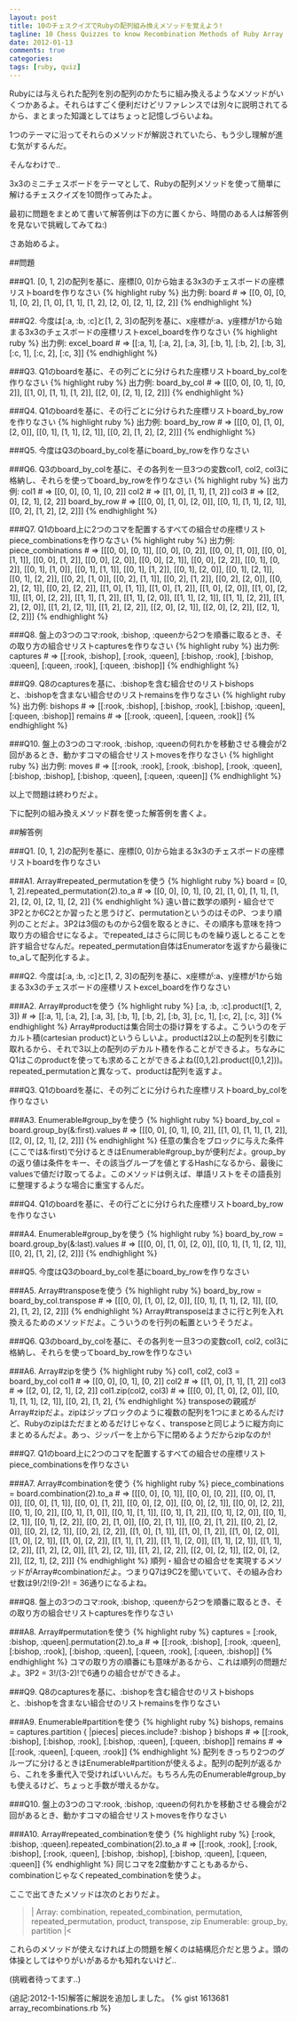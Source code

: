 ```yaml
---
layout: post
title: 10のチェスクイズでRubyの配列組み換えメソッドを覚えよう!
tagline: 10 Chess Quizzes to know Recombination Methods of Ruby Array
date: 2012-01-13
comments: true
categories:
tags: [ruby, quiz]
---
```


Rubyには与えられた配列を別の配列のかたちに組み換えるようなメソッドがいくつかあるよ。それらはすごく便利だけどリファレンスでは別々に説明されてるから、まとまった知識としてはちょっと記憶しづらいよね。

1つのテーマに沿ってそれらのメソッドが解説されていたら、もう少し理解が進む気がするんだ。

そんなわけで..

3x3のミニチェスボードをテーマとして、Rubyの配列メソッドを使って簡単に解けるチェスクイズを10問作ってみたよ。

最初に問題をまとめて書いて解答例は下の方に置くから、時間のある人は解答例を見ないで挑戦してみてね:)

さあ始めるよ。

##問題

###Q1. [0, 1, 2]の配列を基に、座標[0, 0]から始まる3x3のチェスボードの座標リストboardを作りなさい
{% highlight ruby %}
出力例: board # => [[0, 0], [0, 1], [0, 2], [1, 0], [1, 1], [1, 2], [2, 0], [2, 1], [2, 2]]
{% endhighlight %}

###Q2. 今度は[:a, :b, :c]と[1, 2, 3]の配列を基に、x座標が:a、y座標が1から始まる3x3のチェスボードの座標リストexcel_boardを作りなさい
{% highlight ruby %}
出力例: excel_board # => [[:a, 1], [:a, 2], [:a, 3], [:b, 1], [:b, 2], [:b, 3], [:c, 1], [:c, 2], [:c, 3]]
{% endhighlight %}

###Q3. Q1のboardを基に、その列ごとに分けられた座標リストboard_by_colを作りなさい
{% highlight ruby %}
出力例: board_by_col # => [[[0, 0], [0, 1], [0, 2]], [[1, 0], [1, 1], [1, 2]], [[2, 0], [2, 1], [2, 2]]]
{% endhighlight %}

###Q4. Q1のboardを基に、その行ごとに分けられた座標リストboard_by_rowを作りなさい
{% highlight ruby %}
出力例: board_by_row # => [[[0, 0], [1, 0], [2, 0]], [[0, 1], [1, 1], [2, 1]], [[0, 2], [1, 2], [2, 2]]]
{% endhighlight %}

###Q5. 今度はQ3のboard_by_colを基にboard_by_rowを作りなさい

###Q6. Q3のboard_by_colを基に、その各列を一旦3つの変数col1, col2, col3に格納し、それらを使ってboard_by_rowを作りなさい
{% highlight ruby %}
出力例: 
col1 # => [[0, 0], [0, 1], [0, 2]]
col2 # => [[1, 0], [1, 1], [1, 2]]
col3 # => [[2, 0], [2, 1], [2, 2]]
board_by_row # => [[[0, 0], [1, 0], [2, 0]], [[0, 1], [1, 1], [2, 1]], [[0, 2], [1, 2], [2, 2]]]
{% endhighlight %}

###Q7. Q1のboard上に2つのコマを配置するすべての組合せの座標リストpiece_combinationsを作りなさい
{% highlight ruby %}
出力例: piece_combinations # => [[[0, 0], [0, 1]], [[0, 0], [0, 2]], [[0, 0], [1, 0]], [[0, 0], [1, 1]], [[0, 0], [1, 2]], [[0, 0], [2, 0]], [[0, 0], [2, 1]], [[0, 0], [2, 2]], [[0, 1], [0, 2]], [[0, 1], [1, 0]], [[0, 1], [1, 1]], [[0, 1], [1, 2]], [[0, 1], [2, 0]], [[0, 1], [2, 1]], [[0, 1], [2, 2]], [[0, 2], [1, 0]], [[0, 2], [1, 1]], [[0, 2], [1, 2]], [[0, 2], [2, 0]], [[0, 2], [2, 1]], [[0, 2], [2, 2]], [[1, 0], [1, 1]], [[1, 0], [1, 2]], [[1, 0], [2, 0]], [[1, 0], [2, 1]], [[1, 0], [2, 2]], [[1, 1], [1, 2]], [[1, 1], [2, 0]], [[1, 1], [2, 1]], [[1, 1], [2, 2]], [[1, 2], [2, 0]], [[1, 2], [2, 1]], [[1, 2], [2, 2]], [[2, 0], [2, 1]], [[2, 0], [2, 2]], [[2, 1], [2, 2]]]
{% endhighlight %}

###Q8. 盤上の3つのコマ:rook, :bishop, :queenから2つを順番に取るとき、その取り方の組合せリストcapturesを作りなさい
{% highlight ruby %}
出力例: captures # => [[:rook, :bishop], [:rook, :queen], [:bishop, :rook], [:bishop, :queen], [:queen, :rook], [:queen, :bishop]]
{% endhighlight %}

###Q9. Q8のcapturesを基に、:bishopを含む組合せのリストbishopsと、:bishopを含まない組合せのリストremainsを作りなさい
{% highlight ruby %}
出力例:
bishops # => [[:rook, :bishop], [:bishop, :rook], [:bishop, :queen], [:queen, :bishop]]
remains # => [[:rook, :queen], [:queen, :rook]]
{% endhighlight %}

###Q10. 盤上の3つのコマ:rook, :bishop, :queenの何れかを移動させる機会が2回があるとき、動かすコマの組合せリストmovesを作りなさい
{% highlight ruby %}
出力例: moves # => [[:rook, :rook], [:rook, :bishop], [:rook, :queen], [:bishop, :bishop], [:bishop, :queen], [:queen, :queen]]
{% endhighlight %}

以上で問題は終わりだよ。

下に配列の組み換えメソッド群を使った解答例を書くよ。





##解答例

###Q1. [0, 1, 2]の配列を基に、座標[0, 0]から始まる3x3のチェスボードの座標リストboardを作りなさい

###A1. Array#repeated_permutationを使う
{% highlight ruby %}
  board = [0, 1, 2].repeated_permutation(2).to_a # => [[0, 0], [0, 1], [0, 2], [1, 0], [1, 1], [1, 2], [2, 0], [2, 1], [2, 2]]
{% endhighlight %}
遠い昔に数学の順列・組合せで3P2とか6C2とか習ったと思うけど、permutationというのはそのP、つまり順列のことだよ。3P2は3個のものから2個を取るときに、その順序も意味を持つ取り方の組合せになるよ。でrepeated_はさらに同じものを繰り返しとることを許す組合せなんだ。repeated_permutation自体はEnumeratorを返すから最後にto_aして配列化するよ。

###Q2. 今度は[:a, :b, :c]と[1, 2, 3]の配列を基に、x座標が:a、y座標が1から始まる3x3のチェスボードの座標リストexcel_boardを作りなさい

###A2. Array#productを使う
{% highlight ruby %}
  [:a, :b, :c].product([1, 2, 3]) # => [[:a, 1], [:a, 2], [:a, 3], [:b, 1], [:b, 2], [:b, 3], [:c, 1], [:c, 2], [:c, 3]]
{% endhighlight %}
Array#productは集合同士の掛け算をするよ。こういうのをデカルト積(cartesian product)というらしいよ。productは2以上の配列を引数に取れるから、それで3以上の配列のデカルト積を作ることができるよ。ちなみにQ1はこのproductを使っても求めることができるよね([0,1,2].product([0,1,2]))。repeated_permutationと異なって、productは配列を返すよ。

###Q3. Q1のboardを基に、その列ごとに分けられた座標リストboard_by_colを作りなさい

###A3. Enumerable#group_byを使う
{% highlight ruby %}
  board_by_col = board.group_by(&:first).values # => [[[0, 0], [0, 1], [0, 2]], [[1, 0], [1, 1], [1, 2]], [[2, 0], [2, 1], [2, 2]]]
{% endhighlight %}
任意の集合をブロックに与えた条件(ここでは&:first)で分けるときはEnumerable#group_byが便利だよ。group_byの返り値は条件をキー、その該当グループを値とするHashになるから、最後にvaluesで値だけ取ってるよ。このメソッドは例えば、単語リストをその語長別に整理するような場合に重宝するんだ。

###Q4. Q1のboardを基に、その行ごとに分けられた座標リストboard_by_rowを作りなさい

###A4. Enumerable#group_byを使う
{% highlight ruby %}
  board_by_row = board.group_by(&:last).values # => [[[0, 0], [1, 0], [2, 0]], [[0, 1], [1, 1], [2, 1]], [[0, 2], [1, 2], [2, 2]]]
{% endhighlight %}

###Q5. 今度はQ3のboard_by_colを基にboard_by_rowを作りなさい

###A5. Array#transposeを使う
{% highlight ruby %}
  board_by_row = board_by_col.transpose # => [[[0, 0], [1, 0], [2, 0]], [[0, 1], [1, 1], [2, 1]], [[0, 2], [1, 2], [2, 2]]]
{% endhighlight %}
Array#transposeはまさに行と列を入れ換えるためのメソッドだよ。こういうのを行列の転置というそうだよ。

###Q6. Q3のboard_by_colを基に、その各列を一旦3つの変数col1, col2, col3に格納し、それらを使ってboard_by_rowを作りなさい

###A6. Array#zipを使う
{% highlight ruby %}
  col1, col2, col3 = board_by_col
  col1 # => [[0, 0], [0, 1], [0, 2]]
  col2 # => [[1, 0], [1, 1], [1, 2]]
  col3 # => [[2, 0], [2, 1], [2, 2]]
  col1.zip(col2, col3) # => [[[0, 0], [1, 0], [2, 0]], [[0, 1], [1, 1], [2, 1]], [[0, 2], [1, 2], 
{% endhighlight %}
transposeの親戚がArray#zipだよ。zipはジップロックのように複数の配列を1つにまとめるんだけど、Rubyのzipはただまとめるだけじゃなく、transposeと同じように縦方向にまとめるんだよ。あっ、ジッパーを上から下に閉めるようだからzipなのか!

###Q7. Q1のboard上に2つのコマを配置するすべての組合せの座標リストpiece_combinationsを作りなさい

###A7. Array#combinationを使う
{% highlight ruby %}
  piece_combinations = board.combination(2).to_a # => [[[0, 0], [0, 1]], [[0, 0], [0, 2]], [[0, 0], [1, 0]], [[0, 0], [1, 1]], [[0, 0], [1, 2]], [[0, 0], [2, 0]], [[0, 0], [2, 1]], [[0, 0], [2, 2]], [[0, 1], [0, 2]], [[0, 1], [1, 0]], [[0, 1], [1, 1]], [[0, 1], [1, 2]], [[0, 1], [2, 0]], [[0, 1], [2, 1]], [[0, 1], [2, 2]], [[0, 2], [1, 0]], [[0, 2], [1, 1]], [[0, 2], [1, 2]], [[0, 2], [2, 0]], [[0, 2], [2, 1]], [[0, 2], [2, 2]], [[1, 0], [1, 1]], [[1, 0], [1, 2]], [[1, 0], [2, 0]], [[1, 0], [2, 1]], [[1, 0], [2, 2]], [[1, 1], [1, 2]], [[1, 1], [2, 0]], [[1, 1], [2, 1]], [[1, 1], [2, 2]], [[1, 2], [2, 0]], [[1, 2], [2, 1]], [[1, 2], [2, 2]], [[2, 0], [2, 1]], [[2, 0], [2, 2]], [[2, 1], [2, 2]]]
{% endhighlight %}
順列・組合せの組合せを実現するメソッドがArray#combinationだよ。つまりQ7は9C2を聞いていて、その組み合わせ数は9!/2!(9-2)! = 36通りになるよね。

###Q8. 盤上の3つのコマ:rook, :bishop, :queenから2つを順番に取るとき、その取り方の組合せリストcapturesを作りなさい

###A8. Array#permutationを使う
{% highlight ruby %}
  captures = [:rook, :bishop, :queen].permutation(2).to_a # => [[:rook, :bishop], [:rook, :queen], [:bishop, :rook], [:bishop, :queen], [:queen, :rook], [:queen, :bishop]]
{% endhighlight %}
コマの取り方の順番にも意味があるから、これは順列の問題だよ。3P2 = 3!/(3-2)!で6通りの組合せができるよ。

###Q9. Q8のcapturesを基に、:bishopを含む組合せのリストbishopsと、:bishopを含まない組合せのリストremainsを作りなさい

###A9. Enumerable#partitionを使う
{% highlight ruby %}
  bishops, remains = captures.partition { |pieces| pieces.include? :bishop }
  bishops # => [[:rook, :bishop], [:bishop, :rook], [:bishop, :queen], [:queen, :bishop]]
  remains # => [[:rook, :queen], [:queen, :rook]]
{% endhighlight %}
配列をきっちり2つのグループに分けるときはEnumerable#partitionが使えるよ。配列の配列が返るから、これを多重代入で受ければいいんだ。もちろん先のEnumerable#group_byも使えるけど、ちょっと手数が増えるかな。

###Q10. 盤上の3つのコマ:rook, :bishop, :queenの何れかを移動させる機会が2回があるとき、動かすコマの組合せリストmovesを作りなさい

###A10. Array#repeated_combinationを使う
{% highlight ruby %}
  [:rook, :bishop, :queen].repeated_combination(2).to_a # => [[:rook, :rook], [:rook, :bishop], [:rook, :queen], [:bishop, :bishop], [:bishop, :queen], [:queen, :queen]]
{% endhighlight %}
同じコマを2度動かすこともあるから、combinationじゃなくrepeated_combinationを使うよ。

ここで出てきたメソッドは次のとおりだよ。
>|
Array:
  combination, repeated_combination, permutation,
  repeated_permutation, product, transpose, zip
Enumerable:
  group_by, partition
|<

これらのメソッドが使えなければ上の問題を解くのは結構厄介だと思うよ。頭の体操としてはやりがいがあるかも知れないけど..

(挑戦者待ってます..)

(追記:2012-1-15)解答に解説を追加しました。
{% gist 1613681 array_recombinations.rb %}
